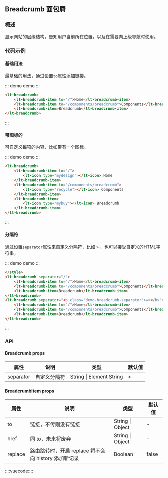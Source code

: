 ## Breadcrumb 面包屑

### 概述

显示网站的层级结构，告知用户当前所在位置，以及在需要向上级导航时使用。

### 代码示例

#### 基础用法

最基础的用法，通过设置`to`属性添加链接。

::: demo demo :::
```html
<lt-breadcrumb>
    <lt-breadcrumb-item to="/">Home</lt-breadcrumb-item>
    <lt-breadcrumb-item to="/components/breadcrumb">Components</lt-breadcrumb-item>
    <lt-breadcrumb-item>Breadcrumb</lt-breadcrumb-item>
</lt-breadcrumb>
```
:::

#### 带图标的

可自定义每项的内容，比如带有一个图标。

::: demo demo :::
```html
<lt-breadcrumb>
    <lt-breadcrumb-item to="/">
        <lt-icon type="mydesign"></lt-icon> Home
    </lt-breadcrumb-item>
    <lt-breadcrumb-item to="/components/breadcrumb">
        <lt-icon type="recycle"></lt-icon> Components
    </lt-breadcrumb-item>
    <lt-breadcrumb-item>
        <lt-icon type="mybuy"></lt-icon> Breadcrumb
    </lt-breadcrumb-item>
</lt-breadcrumb>
```
:::

#### 分隔符

通过设置`separator`属性来自定义分隔符，比如 `>` ，也可以接受自定义的HTML字符串。

::: demo demo :::
```html
</style>
<lt-breadcrumb separator="/">
    <lt-breadcrumb-item to="/">Home</lt-breadcrumb-item>
    <lt-breadcrumb-item to="/components/breadcrumb">Components</lt-breadcrumb-item>
    <lt-breadcrumb-item>Breadcrumb</lt-breadcrumb-item>
</lt-breadcrumb>
<lt-breadcrumb separator="<b class='demo-breadcrumb-separator'>=></b>">
    <lt-breadcrumb-item to="/">Home</lt-breadcrumb-item>
    <lt-breadcrumb-item to="/components/breadcrumb">Components</lt-breadcrumb-item>
    <lt-breadcrumb-item>Breadcrumb</lt-breadcrumb-item>
</lt-breadcrumb>
```
:::

### API

#### Breadcrumb props

属性|说明|类型|默认值
---|---|---|---
separator|自定义分隔符|String \| Element String|>

#### BreadcrumbItem props

属性|说明|类型|默认值
---|---|---|---
to|链接，不传则没有链接|String \| Object|-
href|同 to，未来将废弃|String \| Object|-
replace|路由跳转时，开启 replace 将不会向 history 添加新记录|Boolean|false

::::vuecode::::
<style lang="less">
.demo-breadcrumb-separator{
    color: #ff5500;
    padding: 0 5px;
}
</style>